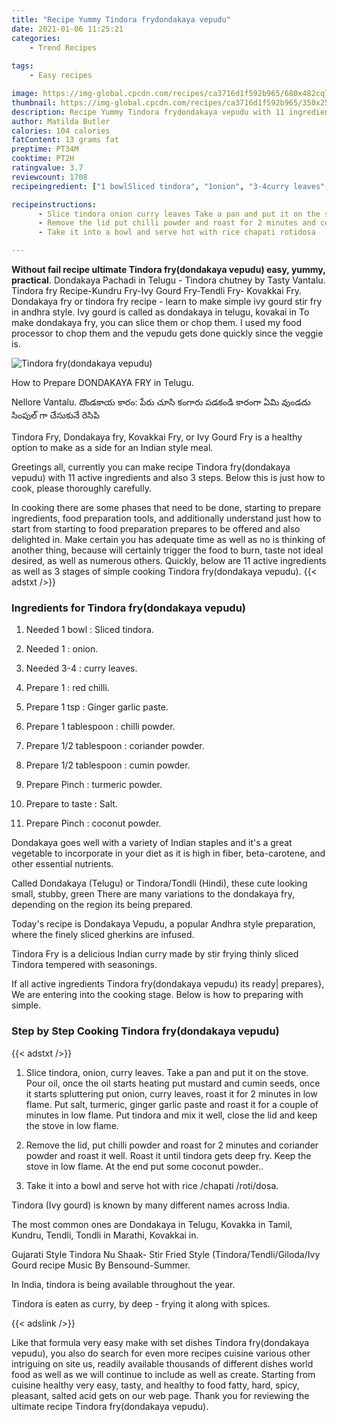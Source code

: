 ```yaml
---
title: "Recipe Yummy Tindora frydondakaya vepudu"
date: 2021-01-06 11:25:21
categories:
    - Trend Recipes
    
tags:
    - Easy recipes

image: https://img-global.cpcdn.com/recipes/ca3716d1f592b965/680x482cq70/tindora-frydondakaya-vepudu-recipe-main-photo.jpg
thumbnail: https://img-global.cpcdn.com/recipes/ca3716d1f592b965/350x250cq70/tindora-frydondakaya-vepudu-recipe-main-photo.jpg
description: Recipe Yummy Tindora frydondakaya vepudu with 11 ingredients and 3 stages of easy cooking.
author: Matilda Butler
calories: 104 calories
fatContent: 13 grams fat
preptime: PT34M
cooktime: PT2H
ratingvalue: 3.7
reviewcount: 1708
recipeingredient: ["1 bowlSliced tindora", "1onion", "3-4curry leaves", "1red chilli", "1 tspGinger garlic paste", "1 tablespoonchilli powder", "1/2 tablespooncoriander powder", "1/2 tablespooncumin powder", "Pinchturmeric powder", "to tasteSalt", "Pinchcoconut powder"]

recipeinstructions: 
      - Slice tindora onion curry leaves Take a pan and put it on the stove Pour oil once the oil starts heating put mustard and cumin seeds once it starts spluttering put onion curry leaves roast it for 2 minutes in low flame Put salt turmeric ginger garlic paste and roast it for a couple of minutes in low flame Put tindora and mix it well close the lid and keep the stove in low flame 
      - Remove the lid put chilli powder and roast for 2 minutes and coriander powder and roast it well Roast it until tindora gets deep fry Keep the stove in low flame At the end put some coconut powder 
      - Take it into a bowl and serve hot with rice chapati rotidosa

---
```




**Without fail recipe ultimate Tindora fry(dondakaya vepudu) easy, yummy, practical**. Dondakaya Pachadi in Telugu - Tindora chutney by Tasty Vantalu. Tindora fry Recipe-Kundru Fry-Ivy Gourd Fry-Tendli Fry- Kovakkai Fry. Dondakaya fry or tindora fry recipe - learn to make simple ivy gourd stir fry in andhra style. Ivy gourd is called as dondakaya in telugu, kovakai in To make dondakaya fry, you can slice them or chop them. I used my food processor to chop them and the vepudu gets done quickly since the veggie is.


![Tindora fry(dondakaya vepudu)](https://img-global.cpcdn.com/recipes/ca3716d1f592b965/680x482cq70/tindora-frydondakaya-vepudu-recipe-main-photo.jpg "Tindora fry(dondakaya vepudu)")



How to Prepare DONDAKAYA FRY in Telugu.

Nellore Vantalu. దొండకాయ కారం: పేరు చూసి కంగారు పడకండి కారంగా ఏమి వుండదు సింపుల్ గా చేసుకునే రెసిపి

Tindora Fry, Dondakaya fry, Kovakkai Fry, or Ivy Gourd Fry is a healthy option to make as a side for an Indian style meal.


Greetings all, currently you can make recipe Tindora fry(dondakaya vepudu) with 11 active ingredients and also 3 steps. Below this is just how to cook, please thoroughly carefully.

In cooking there are some phases that need to be done, starting to prepare ingredients, food preparation tools, and additionally understand just how to start from starting to food preparation prepares to be offered and also delighted in. Make certain you has adequate time as well as no is thinking of another thing, because will certainly trigger the food to burn, taste not ideal desired, as well as numerous others. Quickly, below are 11 active ingredients as well as 3 stages of simple cooking Tindora fry(dondakaya vepudu).
{{< adstxt />}}

### Ingredients for Tindora fry(dondakaya vepudu)


1. Needed 1 bowl : Sliced tindora.

1. Needed 1 : onion.

1. Needed 3-4 : curry leaves.

1. Prepare 1 : red chilli.

1. Prepare 1 tsp : Ginger garlic paste.

1. Prepare 1 tablespoon : chilli powder.

1. Prepare 1/2 tablespoon : coriander powder.

1. Prepare 1/2 tablespoon : cumin powder.

1. Prepare Pinch : turmeric powder.

1. Prepare to taste : Salt.

1. Prepare Pinch : coconut powder.


Dondakaya goes well with a variety of Indian staples and it&#39;s a great vegetable to incorporate in your diet as it is high in fiber, beta-carotene, and other essential nutrients.

Called Dondakaya (Telugu) or Tindora/Tondli (Hindi), these cute looking small, stubby, green There are many variations to the dondakaya fry, depending on the region its being prepared.

Today&#39;s recipe is Dondakaya Vepudu, a popular Andhra style preparation, where the finely sliced gherkins are infused.

Tindora Fry is a delicious Indian curry made by stir frying thinly sliced Tindora tempered with seasonings.


If all active ingredients Tindora fry(dondakaya vepudu) its ready| prepares}, We are entering into the cooking stage. Below is how to preparing with simple.

### Step by Step Cooking Tindora fry(dondakaya vepudu)

{{< adstxt />}}


1. Slice tindora, onion, curry leaves. Take a pan and put it on the stove. Pour oil, once the oil starts heating put mustard and cumin seeds, once it starts spluttering put onion, curry leaves, roast it for 2 minutes in low flame. Put salt, turmeric, ginger garlic paste and roast it for a couple of minutes in low flame. Put tindora and mix it well, close the lid and keep the stove in low flame.



1. Remove the lid, put chilli powder and roast for 2 minutes and coriander powder and roast it well. Roast it until tindora gets deep fry. Keep the stove in low flame. At the end put some coconut powder..



1. Take it into a bowl and serve hot with rice /chapati /roti/dosa.




Tindora (Ivy gourd) is known by many different names across India.

The most common ones are Dondakaya in Telugu, Kovakka in Tamil, Kundru, Tendli, Tondli in Marathi, Kovakkai in.

Gujarati Style Tindora Nu Shaak- Stir Fried Style (Tindora/Tendli/Giloda/Ivy Gourd recipe Music By Bensound-Summer.

In India, tindora is being available throughout the year.

Tindora is eaten as curry, by deep - frying it along with spices.


{{< adslink />}}

Like that formula very easy make with set dishes Tindora fry(dondakaya vepudu), you also do search for even more recipes cuisine various other intriguing on site us, readily available thousands of different dishes world food as well as we will continue to include as well as create. Starting from cuisine healthy very easy, tasty, and healthy to food fatty, hard, spicy, pleasant, salted acid gets on our web page. Thank you for reviewing the ultimate recipe Tindora fry(dondakaya vepudu).
